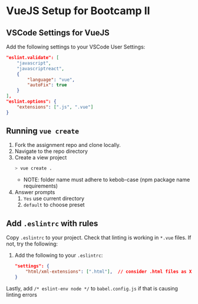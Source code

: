 VueJS Setup for Bootcamp II
==

## VSCode Settings for VueJS

Add the following settings to your VSCode User Settings:

```json
"eslint.validate": [
    "javascript",
    "javascriptreact",
    {
        "language": "vue",
        "autoFix": true
    }
],
"eslint.options": {
    "extensions": [".js", ".vue"]
}
```

## Running `vue create`

1. Fork the assignment repo and clone locally.
1. Navigate to the repo directory
1. Create a view project
    ```sh
    > vue create .
    ```
    * NOTE: folder name must adhere to kebob-case (npm package name requirements)
1. Answer prompts
    1. `Yes` use current directory
    1. `default` to choose preset

## Add `.eslintrc` with rules

Copy `.eslintrc` to your project. Check that linting is working in `*.vue` files. If not, try the following:

1. Add the following to your `.eslintrc`:
    ```json
    "settings": {
        "html/xml-extensions": [".html"],  // consider .html files as XML
    }
    ```

Lastly, add `/* eslint-env node */` to `babel.config.js` if that is causing linting errors
